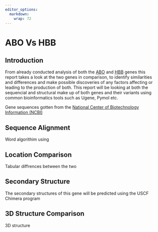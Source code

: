 ```yaml
---
editor_options: 
  markdown: 
    wrap: 72
---
```


# ABO Vs HBB

## Introduction

From already conducted analysis of both the
[ABO](https://github.com/Astro0re/Bioinformatics/blob/main/ABO%20gene%20analysis.md)
and
[HBB](https://github.com/Astro0re/Bioinformatics/blob/main/HBB%20gene%20analysis.md)
genes this report takes a look at the two genes in comparison, to
identify similarities and differences and make possible discoveries of
any factors affecting or leading to the production of both. This report
will be looking at both the sequencial and structural make up of both
genes and their variants using common bioinformatics tools such as
Ugene, Pymol etc.

Gene sequences gotten from the [National Center of Biotechnology Information (NCBI)](https://www.ncbi.nlm.nih.gov/)

## Sequence Alignment
Word algorithim using 

## Location Comparison
Tabular diffrences between the two

## Secondary Structure
The secondary structures of this gene will be predicted using the USCF Chimera program 

## 3D Structure Comparison
3D structure 